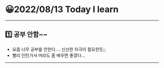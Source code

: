 # 😀2022/08/13 Today I learn
-------------------------
## 1️⃣ 공부 안함~~
  * 요즘 너무 공부를 안한다.... 신선한 자극이 필요한듯;;
  * 빨리 인턴가서 머라도 좀 배우면 좋겠다...
------------------------
